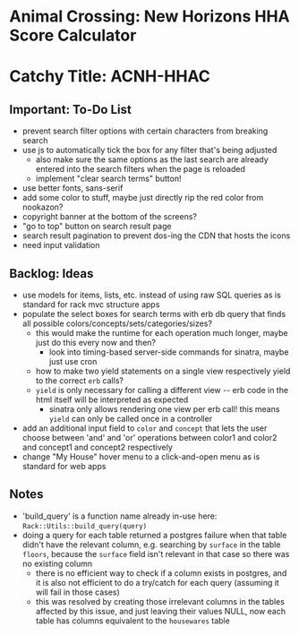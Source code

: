 # Animal Crossing: New Horizons HHA Score Calculator
# Catchy Title: ACNH-HHAC


## Important: To-Do List
* prevent search filter options with certain characters from breaking search
* use js to automatically tick the box for any filter that's being adjusted
    * also make sure the same options as the last search are already entered into the search filters when the page is reloaded
    * implement "clear search terms" button!
* use better fonts, sans-serif
* add some color to stuff, maybe just directly rip the red color from nookazon?
* copyright banner at the bottom of the screens?
* "go to top" button on search result page
* search result pagination to prevent dos-ing the CDN that hosts the icons
* need input validation


## Backlog: Ideas
* use models for items, lists, etc. instead of using raw SQL queries as is standard for rack mvc structure apps
* populate the select boxes for search terms with erb db query that finds all possible colors/concepts/sets/categories/sizes? 
    * this would make the runtime for each operation much longer, maybe just do this every now and then?
        * look into timing-based server-side commands for sinatra, maybe just use cron
    * how to make two yield statements on a single view respectively yield to the correct `erb` calls?
    * `yield` is only necessary for calling a different view -- erb code in the html itself will be interpreted as expected
        * sinatra only allows rendering one view per erb call! this means `yield` can only be called once in a controller
* add an additional input field to `color` and `concept` that lets the user choose between 'and' and 'or' operations between color1 and color2 and concept1 and concept2 respectively
* change "My House" hover menu to a click-and-open menu as is standard for web apps


## Notes
* 'build_query' is a function name already in-use here: `Rack::Utils::build_query(query)`
* doing a query for each table returned a postgres failure when that table didn't have the relevant column, e.g. searching by `surface` in the table `floors`, because the `surface` field isn't relevant in that case so there was no existing column
    * there is no efficient way to check if a column exists in postgres, and it is also not efficient to do a try/catch for each query (assuming it will fail in those cases)
    * this was resolved by creating those irrelevant columns in the tables affected by this issue, and just leaving their values NULL, now each table has columns equivalent to the `housewares` table
